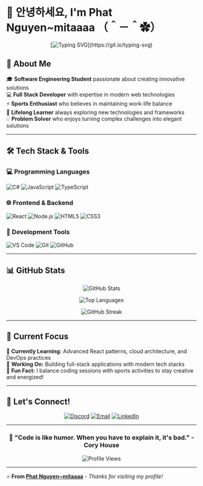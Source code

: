 # 👋 안녕하세요, I'm Phat Nguyen~mitaaaa （＾－＾✿）

<div align="center">
  
  [![Typing SVG](https://readme-typing-svg.herokuapp.com?font=Fira+Code&pause=1000&color=F75C7E&center=true&vCenter=true&width=435&lines=Software+Engineering+Student;Full+Stack+Developer;Sports+Enthusiast;Always+Learning+New+Things!)](https://git.io/typing-svg)
  
</div>

## 🚀 About Me

🎓 **Software Engineering Student** passionate about creating innovative solutions  
💻 **Full Stack Developer** with expertise in modern web technologies  
⚡ **Sports Enthusiast** who believes in maintaining work-life balance  
🌱 **Lifelong Learner** always exploring new technologies and frameworks  
💡 **Problem Solver** who enjoys turning complex challenges into elegant solutions  

---

## 🛠️ Tech Stack & Tools

### 💻 Programming Languages
![C#](https://img.shields.io/badge/C%23-239120?style=for-the-badge&logo=c-sharp&logoColor=white)
![JavaScript](https://img.shields.io/badge/JavaScript-F7DF1E?style=for-the-badge&logo=javascript&logoColor=black)
![TypeScript](https://img.shields.io/badge/TypeScript-007ACC?style=for-the-badge&logo=typescript&logoColor=white)

### 🌐 Frontend & Backend
![React](https://img.shields.io/badge/React-20232A?style=for-the-badge&logo=react&logoColor=61DAFB)
![Node.js](https://img.shields.io/badge/Node.js-339933?style=for-the-badge&logo=node.js&logoColor=white)
![HTML5](https://img.shields.io/badge/HTML5-E34F26?style=for-the-badge&logo=html5&logoColor=white)
![CSS3](https://img.shields.io/badge/CSS3-1572B6?style=for-the-badge&logo=css3&logoColor=white)

### 🔧 Development Tools
![VS Code](https://img.shields.io/badge/VS%20Code-007ACC?style=for-the-badge&logo=visual-studio-code&logoColor=white)
![Git](https://img.shields.io/badge/Git-F05032?style=for-the-badge&logo=git&logoColor=white)
![GitHub](https://img.shields.io/badge/GitHub-100000?style=for-the-badge&logo=github&logoColor=white)

---

## 📊 GitHub Stats

<div align="center">
  
  ![GitHub Stats](https://github-readme-stats.vercel.app/api?username=tykyfatkie&show_icons=true&theme=radical&hide_border=true&count_private=true)
  
  ![Top Languages](https://github-readme-stats.vercel.app/api/top-langs/?username=tykyfatkie&layout=compact&theme=radical&hide_border=true)
  
  ![GitHub Streak](https://github-readme-streak-stats.herokuapp.com/?user=tykyfatkie&theme=radical&hide_border=true)
  
</div>

---

## 🎯 Current Focus

🔭 **Currently Learning:** Advanced React patterns, cloud architecture, and DevOps practices  
🌟 **Working On:** Building full-stack applications with modern tech stacks  
🎪 **Fun Fact:** I balance coding sessions with sports activities to stay creative and energized!  

---

## 🤝 Let's Connect!

<div align="center">
  
  [![Discord](https://img.shields.io/badge/Discord-7289DA?style=for-the-badge&logo=discord&logoColor=white)](https://discord.com/users/phat_ng)
  [![Email](https://img.shields.io/badge/Email-D14836?style=for-the-badge&logo=gmail&logoColor=white)](mailto:gg.fctaiphat@yahoo.com)
  [![LinkedIn](https://img.shields.io/badge/LinkedIn-0077B5?style=for-the-badge&logo=linkedin&logoColor=white)]([https://www.linkedin.com/in/phat-nguyen-72b3a0344/])
  
</div>

---

<div align="center">
  
  ### 💫 "Code is like humor. When you have to explain it, it's bad." - Cory House
  
  ![Profile Views](https://komarev.com/ghpvc/?username=tykyfatkie&color=blueviolet&style=flat-square&label=Profile+Views)
  
</div>

---

⭐️ **From [Phat Nguyen~mitaaaa](https://github.com/tykyfatkie)** - *Thanks for visiting my profile!*
